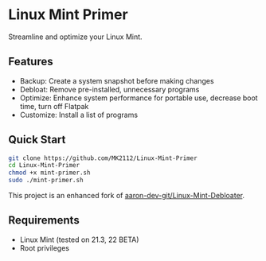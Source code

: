 # Linux Mint Primer

Streamline and optimize your Linux Mint.

## Features

- Backup: Create a system snapshot before making changes
- Debloat: Remove pre-installed, unnecessary programs
- Optimize: Enhance system performance for portable use, decrease boot time, turn off Flatpak
- Customize: Install a list of programs

## Quick Start

```bash
git clone https://github.com/MK2112/Linux-Mint-Primer
cd Linux-Mint-Primer
chmod +x mint-primer.sh
sudo ./mint-primer.sh
```

This project is an enhanced fork of [aaron-dev-git/Linux-Mint-Debloater](https://github.com/aaron-dev-git/Linux-Mint-Debloater).

## Requirements

- Linux Mint (tested on 21.3, 22 BETA)
- Root privileges
